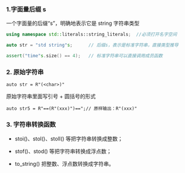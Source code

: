 
### 1.字面量后缀 s

一个字面量的后缀“s”，明确地表示它是 string 字符串类型

```C++
using namespace std::literals::string_literals;  //必须打开名字空间

auto str = "std string"s;      // 后缀s，表示是标准字符串，直接类型推导

assert("time"s.size() == 4);   // 标准字符串可以直接调用成员函数
```

### 2. 原始字符串

    auto str = R"(<char>)"

原始字符串里面写引号 + 圆括号的形式

    auto str5 = R"==(R"(xxx)")==";// 原样输出：R"(xxx)"

### 3. 字符串转换函数

* stoi()、stol()、stoll() 等把字符串转换成整数；

* stof()、stod() 等把字符串转换成浮点数；

* to_string() 把整数、浮点数转换成字符串。


